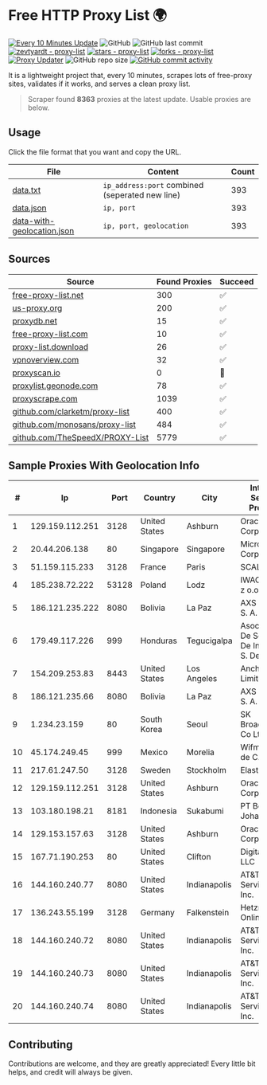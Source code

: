 
# Free HTTP Proxy List 🌍

[![Every 10 Minutes Update](https://github.com/mertguvencli/http-proxy-list/actions/workflows/main.yml/badge.svg?branch=main)](https://github.com/mertguvencli/http-proxy-list/actions/workflows/main.yml)
![GitHub](https://img.shields.io/github/license/mertguvencli/http-proxy-list)
![GitHub last commit](https://img.shields.io/github/last-commit/mertguvencli/http-proxy-list)
[![zevtyardt - proxy-list](https://img.shields.io/static/v1?label=zevtyardt&message=proxy-list&color=blue&logo=github)](https://github.com/zevtyardt/proxy-list "Go to GitHub repo")
[![stars - proxy-list](https://img.shields.io/github/stars/zevtyardt/proxy-list?style=social)](https://github.com/zevtyardt/proxy-list)
[![forks - proxy-list](https://img.shields.io/github/forks/zevtyardt/proxy-list?style=social)](https://github.com/zevtyardt/proxy-list)
[![Proxy Updater](https://github.com/zevtyardt/proxy-list/workflows/Proxy%20Updater/badge.svg)](https://github.com/zevtyardt/proxy-list/actions?query=workflow:"Proxy+Updater")
![GitHub repo size](https://img.shields.io/github/repo-size/zevtyardt/proxy-list)
[![GitHub commit activity](https://img.shields.io/github/commit-activity/m/zevtyardt/proxy-list?logo=commits)](https://github.com/zevtyardt/proxy-list/commits/main)

It is a lightweight project that, every 10 minutes, scrapes lots of free-proxy sites, validates if it works, and serves a clean proxy list.

> Scraper found **8363** proxies at the latest update. Usable proxies are below.

## Usage

Click the file format that you want and copy the URL.

|File|Content|Count|
|----|-------|-----|
|[data.txt](https://raw.githubusercontent.com/mertguvencli/http-proxy-list/main/proxy-list/data.txt)|`ip_address:port` combined (seperated new line)|393|
|[data.json](https://raw.githubusercontent.com/mertguvencli/http-proxy-list/main/proxy-list/data.json)|`ip, port`|393|
|[data-with-geolocation.json](https://raw.githubusercontent.com/mertguvencli/http-proxy-list/main/proxy-list/data-with-geolocation.json)|`ip, port, geolocation`|393|

## Sources

|Source|Found Proxies|Succeed|
|------|-------------|-------|
|[free-proxy-list.net](https://free-proxy-list.net)|300|✅|
|[us-proxy.org](https://www.us-proxy.org)|200|✅|
|[proxydb.net](http://proxydb.net)|15|✅|
|[free-proxy-list.com](https://free-proxy-list.com/?page=&port=&type%5B%5D=http&type%5B%5D=https&up_time=0&search=Search)|10|✅|
|[proxy-list.download](https://www.proxy-list.download/HTTP)|26|✅|
|[vpnoverview.com](https://vpnoverview.com/privacy/anonymous-browsing/free-proxy-servers)|32|✅|
|[proxyscan.io](https://www.proxyscan.io)|0|🚫|
|[proxylist.geonode.com](https://proxylist.geonode.com/api/proxy-list?limit=300&page=1&sort_by=lastChecked&sort_type=desc&protocols=http,https)|78|✅|
|[proxyscrape.com](https://api.proxyscrape.com/v2/?request=displayproxies&protocol=http&timeout=10000&country=all&ssl=all&anonymity=all)|1039|✅|
|[github.com/clarketm/proxy-list](https://raw.githubusercontent.com/clarketm/proxy-list/master/proxy-list-raw.txt)|400|✅|
|[github.com/monosans/proxy-list](https://raw.githubusercontent.com/monosans/proxy-list/main/proxies/http.txt)|484|✅|
|[github.com/TheSpeedX/PROXY-List](https://raw.githubusercontent.com/TheSpeedX/PROXY-List/master/http.txt)|5779|✅|


## Sample Proxies With Geolocation Info

|#|Ip|Port|Country|City|Internet Service Provider|
|-|--|----|-------|----|-------------------------|
|1|129.159.112.251|3128|United States|Ashburn|Oracle Corporation|
|2|20.44.206.138|80|Singapore|Singapore|Microsoft Corporation|
|3|51.159.115.233|3128|France|Paris|SCALEWAY|
|4|185.238.72.222|53128|Poland|Lodz|IWACOM Sp. z o.o.|
|5|186.121.235.222|8080|Bolivia|La Paz|AXS Bolivia S. A.|
|6|179.49.117.226|999|Honduras|Tegucigalpa|Asociacion De Servicio De Internet S. De RL|
|7|154.209.253.83|8443|United States|Los Angeles|Anchnet Asia Limited|
|8|186.121.235.66|8080|Bolivia|La Paz|AXS Bolivia S. A.|
|9|1.234.23.159|80|South Korea|Seoul|SK Broadband Co Ltd|
|10|45.174.249.45|999|Mexico|Morelia|Wifmax S.A de C.V.|
|11|217.61.247.50|3128|Sweden|Stockholm|Elastx AB|
|12|129.159.112.251|3128|United States|Ashburn|Oracle Corporation|
|13|103.180.198.21|8181|Indonesia|Sukabumi|PT Bentang Johar Awal|
|14|129.153.157.63|3128|United States|Ashburn|Oracle Corporation|
|15|167.71.190.253|80|United States|Clifton|DigitalOcean, LLC|
|16|144.160.240.77|8080|United States|Indianapolis|AT&T Services, Inc.|
|17|136.243.55.199|3128|Germany|Falkenstein|Hetzner Online GmbH|
|18|144.160.240.72|8080|United States|Indianapolis|AT&T Services, Inc.|
|19|144.160.240.73|8080|United States|Indianapolis|AT&T Services, Inc.|
|20|144.160.240.74|8080|United States|Indianapolis|AT&T Services, Inc.|



## Contributing

Contributions are welcome, and they are greatly appreciated! Every
little bit helps, and credit will always be given.

